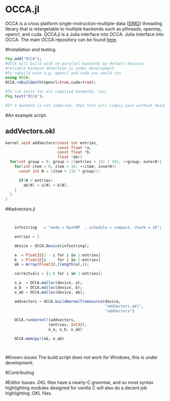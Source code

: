 # OCCA.jl

OCCA is a cross platform single-instruction-multiple-data ([SIMD](http://en.wikipedia.org/wiki/SIMD])) 
threading library that is 
retargetable to multiple backends such as pthreads, openmp, opencl, and cuda. OCCA.jl is a Julia interface into OCCA.
Julia interface into OCCA. The main OCCA repository can be found
[here](https://github.com/tcew/OCCA2).

#Installation and testing.

```julia
Pkg.add("OCCA");
#OCCA will build with no parallel backends by default because 
#reliable backend detection is under development.
#To rebuild with e.g. opencl and cuda you would run
using OCCA;
OCCA.rebuildwith(opencl=true,cuda=true);

#To run tests for all compiled backends, run:
Pkg.test("OCCA");

#If a backend is not compiled, that test will simply pass without doing anything.


```


#An example script.

## addVectors.okl
```c
kernel void addVectors(const int entries,
                       const float *a,
                       const float *b,
                       float *ab){
  for(int group = 0; group < ((entries + 15) / 16); ++group; outer0){
    for(int item = 0; item < 16; ++item; inner0){
      const int N = (item + (16 * group));

      if(N < entries)
        ab[N] = a[N] + b[N];
    }
  }
}
```

##advectors.jl

```julia

    
    infostring   = "mode = OpenMP  , schedule = compact, chunk = 10";

    entries = 5

    device = OCCA.Device(infostring);

    a  = Float32[1 - i for i in 1:entries]
    b  = Float32[i     for i in 1:entries]
    ab = Array(Float32,(length(a),));

    correctvals = [1.0 for i in 1:entries];

    o_a  = OCCA.malloc(device, a);
    o_b  = OCCA.malloc(device, b);
    o_ab = OCCA.malloc(device, ab);

    addvectors = OCCA.buildkernelfromsource(device,
                                            "addVectors.okl",
                                            "addVectors")

    OCCA.runkernel!(addvectors,
                   (entries, Int32),
                   o_a, o_b, o_ab)

    OCCA.memcpy!(ab, o_ab)




```



#Known issues
The build script does not work for Windows, this is under development.






#Contributing



#Editor Issues
.OKL files have a nearly-C grammar, and so most syntax highlighting modules designed for vanilla C will also
do a decent job highlighting .OKL files.

